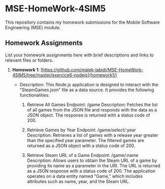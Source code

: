 # MSE-HomeWork-4SIM5
This repository contains my homework submissions for the Mobile Software Engineering (MSE) module.

## Homework Assignments
List your homework assignments here with brief descriptions and links to relevant files or folders.

1. **Homework 1**: [https://github.com/malek-labidi/MSE-HomeWork-4SIM5/tree/master/exercice6-nodejs](homework1/)
   - Description: This Node.js application is designed to interact with the "SteamGames.json" file as a data source. It provides the following functionalities:

       1. Retrieve All Games
           Endpoint: /game
           Description: Fetches the list of all games from the JSON file and responds with the data as a JSON object. The response is returned with a status code of 200.
          
       2. Retrieve Games by Year
          Endpoint: /game/select/:year
          Description: Retrieves a list of games with a release year greater than the specified year parameter. The filtered games are returned as a JSON object with a status code of 200.
     
       3. Retrieve Steam URL of a Game
          Endpoint: /game/:name
          Description: Allows users to obtain the Steam URL of a game by providing its name as a parameter in the URI. The URL is returned as a JSON response with a status code of 200.
      The application operates on a data entity named "Game," which includes attributes such as name, year, and the Steam URL.
